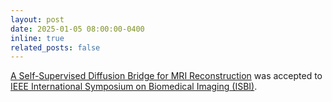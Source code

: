 ```yaml
---
layout: post
date: 2025-01-05 08:00:00-0400
inline: true
related_posts: false
---
```


 [A Self-Supervised Diffusion Bridge for MRI Reconstruction](https://arxiv.org/abs/2501.03430) was accepted to [IEEE International Symposium on Biomedical Imaging (ISBI)](https://biomedicalimaging.org).